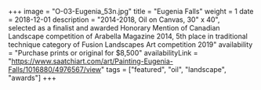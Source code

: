 +++
image = "O-03-Eugenia_53n.jpg"
title = "Eugenia Falls"
weight = 1
date = 2018-12-01
description = "2014-2018, Oil on Canvas, 30\" x 40\", selected as a finalist and awarded Honorary Mention of Canadian Landscape competition of Arabella Magazine 2014, 5th place in traditional technique category of Fusion Landscapes Art competition 2019"
availability = "Purchase prints or original for $8,500"
availabilityLink = "https://www.saatchiart.com/art/Painting-Eugenia-Falls/1016880/4976567/view"
tags = ["featured", "oil", "landscape", "awards"]
+++
